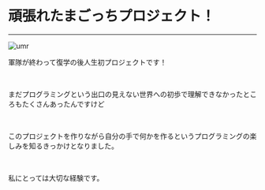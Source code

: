 <h1>頑張れたまごっちプロジェクト！</h1>
<hr>
<img src="http://shop1.phinf.naver.net/20170912_293/monsterman_1505217934762bIj9J_JPEG/28525128404656361_1137696763.jpg" alt="umr"　width="50%">
<p>軍隊が終わって復学の後人生初プロジェクトです！<p><br>
<p>まだプログラミングという出口の見えない世界への初歩で理解できなかったところもたくさんあったんですけど<p><br>
<p>このプロジェクトを作りながら自分の手で何かを作るというプログラミングの楽しみを知るきっかけとなりました。<p><br>
<p>私にとっては大切な経験です。<p><br>
